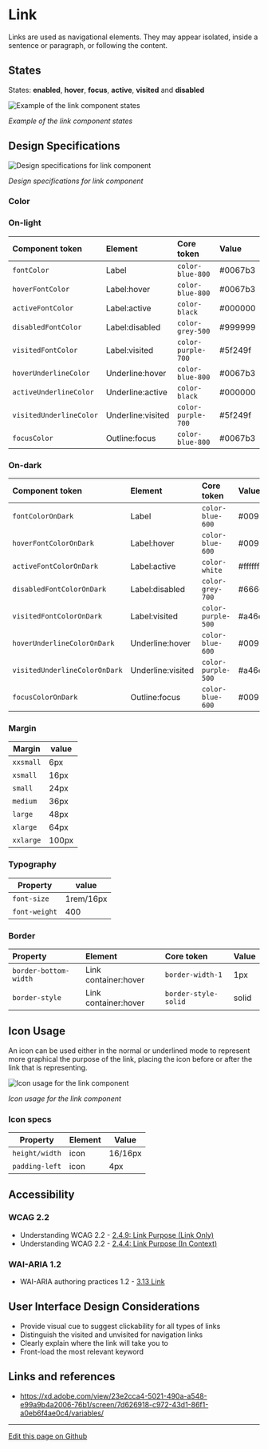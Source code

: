 # Link

Links are used as navigational elements. They may appear isolated, inside a sentence or paragraph, or following the content.

## States

States: **enabled**, **hover**, **focus**, **active**, **visited** and **disabled**

![Example of the link component states](images/link_states.png)

_Example of the link component states_

## Design Specifications

![Design specifications for link component](images/link_specs.png)

_Design specifications for link component_

### Color
### On-light

| Component token                                   | Element             | Core token               | Value       |
| :------------------------------------------------ | :------------------ | :----------------------- | :---------- |
| `fontColor`                                       | Label               | `color-blue-800`         | #0067b3     |
| `hoverFontColor`                                  | Label:hover         | `color-blue-800`         | #0067b3     |
| `activeFontColor`                                 | Label:active        | `color-black`            | #000000     |
| `disabledFontColor`                               | Label:disabled      | `color-grey-500`         | #999999     |
| `visitedFontColor`                                | Label:visited       | `color-purple-700`       | #5f249f     |
| `hoverUnderlineColor`                             | Underline:hover     | `color-blue-800`         | #0067b3     |
| `activeUnderlineColor`                            | Underline:active    | `color-black`            | #000000     |
| `visitedUnderlineColor`                           | Underline:visited   | `color-purple-700`       | #5f249f     |
| `focusColor`                                      | Outline:focus       | `color-blue-800`         | #0067b3     |


### On-dark

| Component token                                   | Element             | Core token               | Value       |
| :------------------------------------------------ | :------------------ | :----------------------- | :---------- |
| `fontColorOnDark`                                 | Label               | `color-blue-600`         | #0095ff     |
| `hoverFontColorOnDark`                            | Label:hover         | `color-blue-600`         | #0095ff     |
| `activeFontColorOnDark`                           | Label:active        | `color-white`            | #ffffff     |
| `disabledFontColorOnDark`                         | Label:disabled      | `color-grey-700`         | #666666     |
| `visitedFontColorOnDark`                          | Label:visited       | `color-purple-500`       | #a46ede     |
| `hoverUnderlineColorOnDark`                       | Underline:hover     | `color-blue-600`         | #0095ff     |
| `visitedUnderlineColorOnDark`                     | Underline:visited   | `color-purple-500`       | #a46ede     |
| `focusColorOnDark`                                | Outline:focus       | `color-blue-600`         | #0095ff     |

### Margin

| Margin    | value  |
| --------- | ------ |
| `xxsmall` | 6px    |
| `xsmall`  | 16px   |
| `small`   | 24px   |
| `medium`  | 36px   |
| `large`   | 48px   |
| `xlarge`  | 64px   |
| `xxlarge` | 100px  |

### Typography

| Property                    | value       |
| --------------------------- | ----------- |
| `font-size`                 | 1rem/16px   |
| `font-weight`               | 400         |


### Border

| Property                 | Element                | Core token                 | Value            |
| :----------------------- | :--------------------- | :------------------------- | :--------------- |
| `border-bottom-width`    | Link container:hover   | `border-width-1`           | 1px              |
| `border-style`           | Link container:hover   | `border-style-solid`       | solid            |


## Icon Usage

An icon can be used either in the normal or underlined mode to represent more graphical the purpose of the link, placing the icon before or after the link that is representing.

![Icon usage for the link component](images/link_icon.png)

_Icon usage for the link component_

### Icon specs

| Property                      | Element                |  Value      |
| ----------------------------- | ----------------       | ----------- |
| `height/width`                |  icon                  |   16/16px   |
| `padding-left`                |  icon                  |   4px       |

## Accessibility

### WCAG 2.2

* Understanding WCAG 2.2 - [2.4.9: Link Purpose (Link Only)](https://www.w3.org/WAI/WCAG22/Understanding/link-purpose-link-only.html)
* Understanding WCAG 2.2 - [2.4.4: Link Purpose (In Context)](https://www.w3.org/WAI/WCAG22/Understanding/link-purpose-in-context.html)


### WAI-ARIA 1.2

* WAI-ARIA authoring practices 1.2 - [3.13 Link](https://www.w3.org/TR/wai-aria-practices-1.2/#link)


## User Interface Design Considerations

- Provide visual cue to suggest clickability for all types of links
- Distinguish the visited and unvisited for navigation links
- Clearly explain where the link will take you to
- Front-load the most relevant keyword

## Links and references

- https://xd.adobe.com/view/23e2cca4-5021-490a-a548-e99a9b4a2006-76b1/screen/7d626918-c972-43d1-86f1-a0eb6f4ae0c4/variables/

____________________________________________________________

[Edit this page on Github](https://github.com/dxc-technology/halstack-style-guide/blob/master/guidelines/components/link/README.md)
